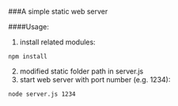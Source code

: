 ###A simple static web server

####Usage:
1. install related modules:
```
npm install
```
2. modified static folder path in server.js
3. start web server with port number (e.g. 1234):
```
node server.js 1234 
```